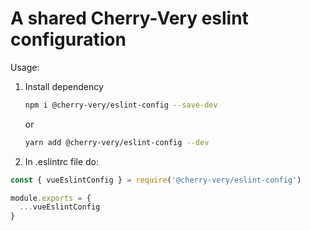 # A shared Cherry-Very eslint configuration

Usage:

1. Install dependency
    ```sh
    npm i @cherry-very/eslint-config --save-dev
    ``` 
   or
    ```sh 
    yarn add @cherry-very/eslint-config --dev
    ```
3. In .eslintrc file do:
```js
const { vueEslintConfig } = require('@cherry-very/eslint-config')

module.exports = {
  ...vueEslintConfig
}
```
